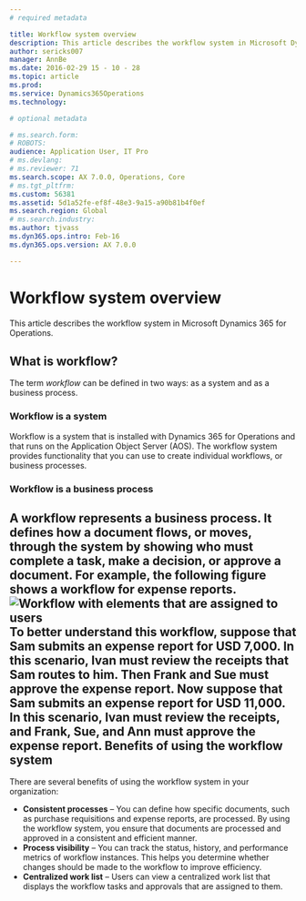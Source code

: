 ```yaml
---
# required metadata

title: Workflow system overview
description: This article describes the workflow system in Microsoft Dynamics 365 for Operations.
author: sericks007
manager: AnnBe
ms.date: 2016-02-29 15 - 10 - 28
ms.topic: article
ms.prod: 
ms.service: Dynamics365Operations
ms.technology: 

# optional metadata

# ms.search.form: 
# ROBOTS: 
audience: Application User, IT Pro
# ms.devlang: 
# ms.reviewer: 71
ms.search.scope: AX 7.0.0, Operations, Core
# ms.tgt_pltfrm: 
ms.custom: 56381
ms.assetid: 5d1a52fe-ef8f-48e3-9a15-a90b81b4f0ef
ms.search.region: Global
# ms.search.industry: 
ms.author: tjvass
ms.dyn365.ops.intro: Feb-16
ms.dyn365.ops.version: AX 7.0.0

---
```


# Workflow system overview

This article describes the workflow system in Microsoft Dynamics 365 for Operations.

What is workflow?
-----------------

The term *workflow* can be defined in two ways: as a system and as a business process.
### Workflow is a system

Workflow is a system that is installed with Dynamics 365 for Operations and that runs on the Application Object Server (AOS). The workflow system provides functionality that you can use to create individual workflows, or business processes.

### Workflow is a business process

A workflow represents a business process. It defines how a document flows, or moves, through the system by showing who must complete a task, make a decision, or approve a document. For example, the following figure shows a workflow for expense reports. ![Workflow with elements that are assigned to users](./media/workflow_user.gif) To better understand this workflow, suppose that Sam submits an expense report for USD 7,000. In this scenario, Ivan must review the receipts that Sam routes to him. Then Frank and Sue must approve the expense report. Now suppose that Sam submits an expense report for USD 11,000. In this scenario, Ivan must review the receipts, and Frank, Sue, and Ann must approve the expense report.
Benefits of using the workflow system
-------------------------------------

There are several benefits of using the workflow system in your organization:
-   **Consistent processes** – You can define how specific documents, such as purchase requisitions and expense reports, are processed. By using the workflow system, you ensure that documents are processed and approved in a consistent and efficient manner.
-   **Process visibility** – You can track the status, history, and performance metrics of workflow instances. This helps you determine whether changes should be made to the workflow to improve efficiency.
-   **Centralized work list** – Users can view a centralized work list that displays the workflow tasks and approvals that are assigned to them.



